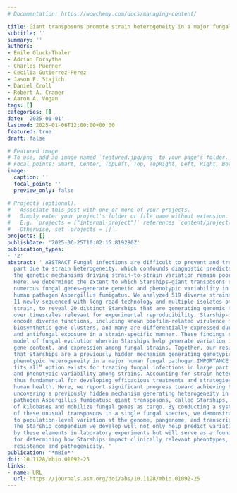 ```yaml
---
# Documentation: https://wowchemy.com/docs/managing-content/

title: Giant transposons promote strain heterogeneity in a major fungal pathogen
subtitle: ''
summary: ''
authors:
- Emile Gluck-Thaler
- Adrian Forsythe
- Charles Puerner
- Cecilia Gutierrez-Perez
- Jason E. Stajich
- Daniel Croll
- Robert A. Cramer
- Aaron A. Vogan
tags: []
categories: []
date: '2025-01-01'
lastmod: 2025-01-06T12:00:00+00:00
featured: true
draft: false

# Featured image
# To use, add an image named `featured.jpg/png` to your page's folder.
# Focal points: Smart, Center, TopLeft, Top, TopRight, Left, Right, BottomLeft, Bottom, BottomRight.
image:
  caption: ''
  focal_point: ''
  preview_only: false

# Projects (optional).
#   Associate this post with one or more of your projects.
#   Simply enter your project's folder or file name without extension.
#   E.g. `projects = ["internal-project"]` references `content/project/deep-learning/index.md`.
#   Otherwise, set `projects = []`.
projects: []
publishDate: '2025-06-25T10:02:15.819280Z'
publication_types:
- '2'
abstract: ' ABSTRACT Fungal infections are difficult to prevent and treat in large
  part due to strain heterogeneity, which confounds diagnostic predictability. Yet,
  the genetic mechanisms driving strain-to-strain variation remain poorly understood.
  Here, we determined the extent to which Starships—giant transposons capable of mobilizing
  numerous fungal genes—generate genetic and phenotypic variability in the opportunistic
  human pathogen Aspergillus fumigatus. We analyzed 519 diverse strains, including
  11 newly sequenced with long-read technology and multiple isolates of the same reference
  strain, to reveal 20 distinct Starships that are generating genomic heterogeneity
  over timescales relevant for experimental reproducibility. Starship-mobilized genes
  encode diverse functions, including known biofilm-related virulence factors and
  biosynthetic gene clusters, and many are differentially expressed during infection
  and antifungal exposure in a strain-specific manner. These findings support a new
  model of fungal evolution wherein Starships help generate variation in genome structure,
  gene content, and expression among fungal strains. Together, our results demonstrate
  that Starships are a previously hidden mechanism generating genotypic and, in turn,
  phenotypic heterogeneity in a major human fungal pathogen.IMPORTANCE No “one size
  fits all” option exists for treating fungal infections in large part due to genetic
  and phenotypic variability among strains. Accounting for strain heterogeneity is
  thus fundamental for developing efficacious treatments and strategies for safeguarding
  human health. Here, we report significant progress toward achieving this goal by
  uncovering a previously hidden mechanism generating heterogeneity in the human fungal
  pathogen Aspergillus fumigatus: giant transposons, called Starships, that span dozens
  of kilobases and mobilize fungal genes as cargo. By conducting a systematic investigation
  of these unusual transposons in a single fungal species, we demonstrate their contributions
  to population-level variation at the genome, pangenome, and transcriptome levels.
  The Starship compendium we develop will not only help predict variation introduced
  by these elements in laboratory experiments but will serve as a foundational resource
  for determining how Starships impact clinically relevant phenotypes, such as antifungal
  resistance and pathogenicity. '
publication: '*mBio*'
doi: 10.1128/mbio.01092-25
links:
- name: URL
  url: https://journals.asm.org/doi/abs/10.1128/mbio.01092-25
---
```

